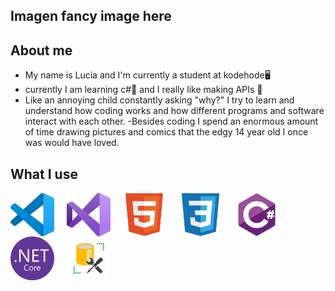 ## Imagen fancy image here

## About me 
- My name is Lucia and I'm currently a student at kodehode🖥️
- currently I am learning c#🌱 and I really like making APIs 🧩 
- Like an annoying child constantly asking "why?" I try to learn and 
  understand how coding works and how different programs and software interact with each other.
-Besides coding I spend an enormous amount of time drawing pictures and comics that the
 edgy 14 year old I once was would have loved. 

## What I use 
<picture> 
  <img src="https://github.com/devicons/devicon/blob/master/icons/vscode/vscode-original.svg" width="70" height="70" title="vscode" align="center"> 
   &nbsp; &nbsp;
</picture> 
<picture> 
  <img src="https://github.com/devicons/devicon/blob/master/icons/visualstudio/visualstudio-original.svg" width="70" height="70" title="visualStudio" align="center"> 
   &nbsp; &nbsp;
</picture> 
<picture> 
  <img src="https://github.com/devicons/devicon/blob/master/icons/html5/html5-original.svg" title="HTML" width="70" height="70" align="center">
   &nbsp; &nbsp;
</picture> 
<picture> 
  <img src="https://github.com/devicons/devicon/blob/master/icons/css3/css3-original.svg" title="CSS" width="70" height="70" align="center"> 
   &nbsp; &nbsp;
</picture>
<picture> 
  <img src="https://github.com/devicons/devicon/blob/master/icons/csharp/csharp-original.svg" title="Csharp" width="70" height="70" align="center"> 
   &nbsp; &nbsp;
</picture>
<picture> 
  <img src="https://github.com/devicons/devicon/blob/master/icons/dotnetcore/dotnetcore-original.svg" width="70" height="70" title="dotNetCore" align="center"> 
   &nbsp; &nbsp;
</picture> 
<picture> 
  <img src="/images/sql.png" width="70" height="70" title="SQLServerManagmentStudio" align="center"> 
   &nbsp; &nbsp;
</picture> 





<!--
**LHT082024/LHT082024** is a ✨ _special_ ✨ repository because its `README.md` (this file) appears on your GitHub profile.

Here are some ideas to get you started:

- 🔭 I’m currently working on ...
- 🌱 I’m currently learning ...
- 👯 I’m looking to collaborate on ...
- 🤔 I’m looking for help with ...
- 💬 Ask me about ...
- 📫 How to reach me: ...
- 😄 Pronouns: ...
- ⚡ Fun fact: ...
-->
